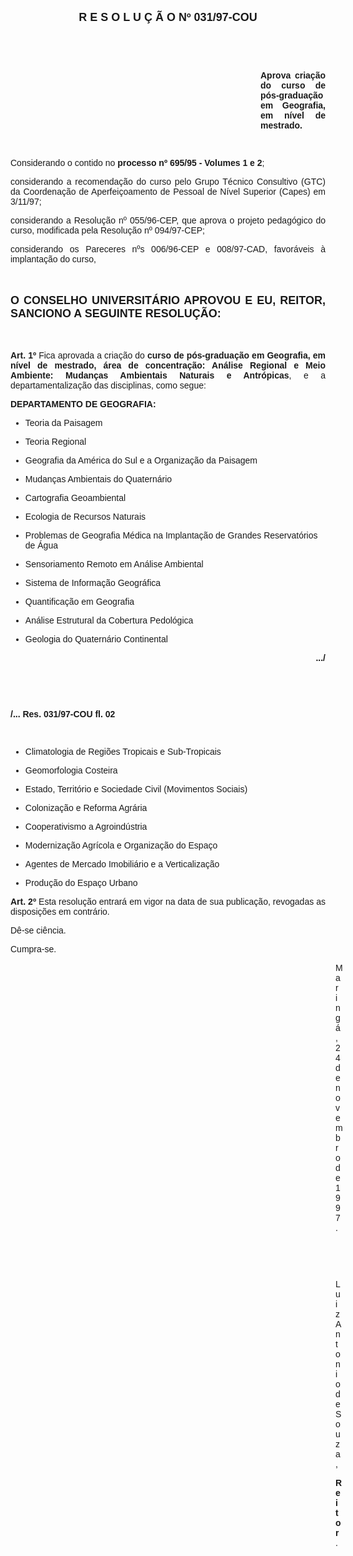 <BODY>

<B><FONT FACE="Arial" SIZE=4><P ALIGN="CENTER">R E S O L U &Ccedil; &Atilde; O   Nº   031/97-COU</P>
</B></FONT><FONT FACE="Arial">
<P>&nbsp;</P>
<P>&nbsp;</P><DIR>
<DIR>
<DIR>
<DIR>
<DIR>
<DIR>
<DIR>
<DIR>
<DIR>
<DIR>

<B><P ALIGN="JUSTIFY">Aprova cria&ccedil;&atilde;o do curso de p&oacute;s-gradua&ccedil;&atilde;o em Geografia, em n&iacute;vel de mestrado.</P>
</B>
<P>&nbsp;</P></DIR>
</DIR>
</DIR>
</DIR>
</DIR>
</DIR>
</DIR>
</DIR>
</DIR>
</DIR>

<P ALIGN="JUSTIFY">&#9;Considerando o contido no <B>processo nº 695/95 - Volumes 1 e 2</B>;</P>
<P ALIGN="JUSTIFY">&#9;considerando a recomenda&ccedil;&atilde;o do curso pelo Grupo T&eacute;cnico Consultivo (GTC) da Coordena&ccedil;&atilde;o de Aperfei&ccedil;oamento de Pessoal de N&iacute;vel Superior (Capes) em 3/11/97;</P>
<P ALIGN="JUSTIFY">&#9;considerando a Resolu&ccedil;&atilde;o nº 055/96-CEP, que aprova o projeto pedag&oacute;gico do curso, modificada pela Resolu&ccedil;&atilde;o nº 094/97-CEP;</P>
<P ALIGN="JUSTIFY">&#9;considerando os Pareceres nºs 006/96-CEP e 008/97-CAD, favor&aacute;veis &agrave; implanta&ccedil;&atilde;o do curso,</P>
<P ALIGN="JUSTIFY"></P>
<P ALIGN="JUSTIFY">&nbsp;</P>
</FONT><B><FONT FACE="Arial" SIZE=4><P ALIGN="JUSTIFY">O CONSELHO UNIVERSIT&Aacute;RIO APROVOU E EU, REITOR, SANCIONO A SEGUINTE RESOLU&Ccedil;&Atilde;O:</P>
</B></FONT><FONT FACE="Arial"><P ALIGN="JUSTIFY"></P>
<P ALIGN="JUSTIFY">&nbsp;</P>
<P ALIGN="JUSTIFY">&#9;<B>Art. 1º </B>Fica aprovada a cria&ccedil;&atilde;o do <B>curso de p&oacute;s-gradua&ccedil;&atilde;o em Geografia, em n&iacute;vel de mestrado, &aacute;rea de concentra&ccedil;&atilde;o: An&aacute;lise Regional e Meio Ambiente: Mudan&ccedil;as Ambientais Naturais e Antr&oacute;picas</B>, e a departamentaliza&ccedil;&atilde;o das disciplinas, como segue:</P>
<B><P ALIGN="JUSTIFY">DEPARTAMENTO DE GEOGRAFIA:</P>

<UL>
</B><P ALIGN="JUSTIFY"><LI>Teoria da Paisagem</LI></P>
<P ALIGN="JUSTIFY"><LI>Teoria Regional</LI></P>
<P ALIGN="JUSTIFY"><LI>Geografia da Am&eacute;rica do Sul e a Organiza&ccedil;&atilde;o da Paisagem</LI></P>
<P ALIGN="JUSTIFY"><LI>Mudan&ccedil;as Ambientais do Quatern&aacute;rio</LI></P>
<P ALIGN="JUSTIFY"><LI>Cartografia Geoambiental</LI></P>
<P ALIGN="JUSTIFY"><LI>Ecologia de Recursos Naturais</LI></P>
<P ALIGN="JUSTIFY"><LI>Problemas de Geografia M&eacute;dica na Implanta&ccedil;&atilde;o de Grandes Reservat&oacute;rios de &Aacute;gua</LI></P>
<P ALIGN="JUSTIFY"><LI>Sensoriamento Remoto em An&aacute;lise Ambiental</LI></P>
<P ALIGN="JUSTIFY"><LI>Sistema de Informa&ccedil;&atilde;o Geogr&aacute;fica</LI></P>
<P ALIGN="JUSTIFY"><LI>Quantifica&ccedil;&atilde;o em Geografia</LI></P>
<P ALIGN="JUSTIFY"><LI>An&aacute;lise Estrutural da Cobertura Pedol&oacute;gica</LI></P>
<P ALIGN="JUSTIFY"><LI>Geologia do Quatern&aacute;rio Continental</LI></P></UL>

<P ALIGN="JUSTIFY"></P>
<B><P ALIGN="RIGHT">.../</P>
</B><P ALIGN="JUSTIFY"></P>
<P ALIGN="JUSTIFY">&nbsp;</P>
<P ALIGN="JUSTIFY">&nbsp;</P>
<B><P ALIGN="JUSTIFY">/... Res. 031/97-COU                                                                                        fl. 02</P>
</B><P ALIGN="JUSTIFY"></P>
<P ALIGN="JUSTIFY">&nbsp;</P>

<UL>
<P ALIGN="JUSTIFY"><LI>Climatologia de Regi&otilde;es Tropicais e Sub-Tropicais</LI></P>
<P ALIGN="JUSTIFY"><LI>Geomorfologia Costeira</LI></P>
<P ALIGN="JUSTIFY"><LI>Estado, Territ&oacute;rio e Sociedade Civil (Movimentos Sociais)</LI></P>
<P ALIGN="JUSTIFY"><LI>Coloniza&ccedil;&atilde;o e Reforma Agr&aacute;ria</LI></P>
<P ALIGN="JUSTIFY"><LI>Cooperativismo a Agroind&uacute;stria</LI></P>
<P ALIGN="JUSTIFY"><LI>Moderniza&ccedil;&atilde;o Agr&iacute;cola e Organiza&ccedil;&atilde;o do Espa&ccedil;o</LI></P>
<P ALIGN="JUSTIFY"><LI>Agentes de Mercado Imobili&aacute;rio e a Verticaliza&ccedil;&atilde;o</LI></P>
<P ALIGN="JUSTIFY"><LI>Produ&ccedil;&atilde;o do Espa&ccedil;o Urbano</LI></P></UL>

<P ALIGN="JUSTIFY">&#9;<B>Art. 2º</B> Esta resolu&ccedil;&atilde;o entrar&aacute; em vigor na data de sua publica&ccedil;&atilde;o, revogadas as disposi&ccedil;&otilde;es em contr&aacute;rio.</P>
<P>&#9;D&ecirc;-se ci&ecirc;ncia.</P>
<P>&#9;Cumpra-se.</P>
<DIR>
<DIR>
<DIR>
<DIR>
<DIR>
<DIR>
<DIR>
<DIR>
<DIR>
<DIR>
<DIR>
<DIR>
<DIR>

<P>Maring&aacute;, 24 de novembro de 1997.</P>

<P>&nbsp;</P>
<P>&nbsp;</P>
<P>Luiz Antonio de Souza,</P>
<B><P>Reitor</B>.</P></DIR>
</DIR>
</DIR>
</DIR>
</DIR>
</DIR>
</DIR>
</DIR>
</DIR>
</DIR>
</DIR>
</DIR>
</DIR>
</FONT></BODY>
